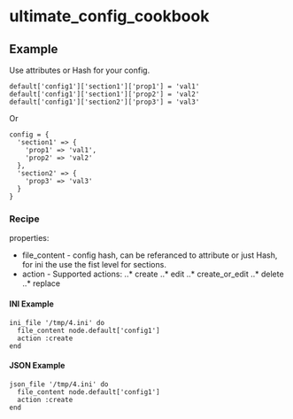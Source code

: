# ultimate_config_cookbook

## Example
Use attributes or Hash for your config.
```
default['config1']['section1']['prop1'] = 'val1'
default['config1']['section1']['prop2'] = 'val2'
default['config1']['section2']['prop3'] = 'val3'
```
Or
```
config = {
  'section1' => {
    'prop1' => 'val1',
    'prop2' => 'val2'
  },
  'section2' => {
    'prop3' => 'val3'
  }
}
```
### Recipe
properties:
* file_content - config hash, can be referanced to attribute or just Hash, for ini the use the fist level for sections.
* action - Supported actions:
..* create
..* edit
..* create_or_edit
..* delete
..* replace
#### INI Example
```
ini_file '/tmp/4.ini' do
  file_content node.default['config1']
  action :create
end
```
#### JSON Example
```
json_file '/tmp/4.ini' do
  file_content node.default['config1']
  action :create
end
```
